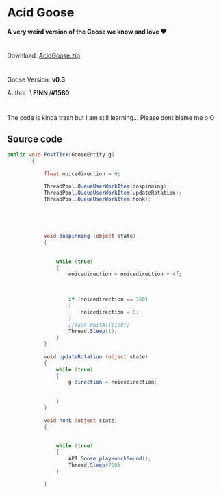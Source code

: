 # Acid Goose


**A very weird version of the Goose we know and love ❤**
#


Download: [AcidGoose.zip](https://github.com/DesktopGooseUnofficial/ResourceHub/releases/download/AcidGoose/AcidGoose.zip)


#
Goose Version: **v0.3**



Author: **⧹ F!NN ⧸#1580**

#
The code is kinda trash but I am still learning... Please dont blame me o.O
## Source code
```csharp 
public void PostTick(GooseEntity g)
        {
            
            float noicedirection = 0;

            ThreadPool.QueueUserWorkItem(dospinning);
            ThreadPool.QueueUserWorkItem(updateRotation);
            ThreadPool.QueueUserWorkItem(honk);


            
           

            void dospinning (object state)
            {
                
                
                while (true)
                {
                    noicedirection = noicedirection + 4f;

                   
                    
                    if (noicedirection == 360)
                    {
                        noicedirection = 0;
                    }
                    //Task.WaitAll(100);
                    Thread.Sleep(1);
                }
            }
            
            void updateRotation (object state) 
            { 
                while (true)
                {
                    g.direction = noicedirection;
                    
                    
                }
            }    
            
            void honk (object state)
            {
                
                
                while (true)
                {
                    API.Goose.playHonckSound();
                    Thread.Sleep(700);
                }
                
            } 

